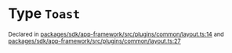 # Type `Toast`
<sub>Declared in [packages/sdk/app-framework/src/plugins/common/layout.ts:14](https://github.com/dxos/dxos/blob/d2aae6ea4/packages/sdk/app-framework/src/plugins/common/layout.ts#L14) and [packages/sdk/app-framework/src/plugins/common/layout.ts:27](https://github.com/dxos/dxos/blob/d2aae6ea4/packages/sdk/app-framework/src/plugins/common/layout.ts#L27)</sub>






